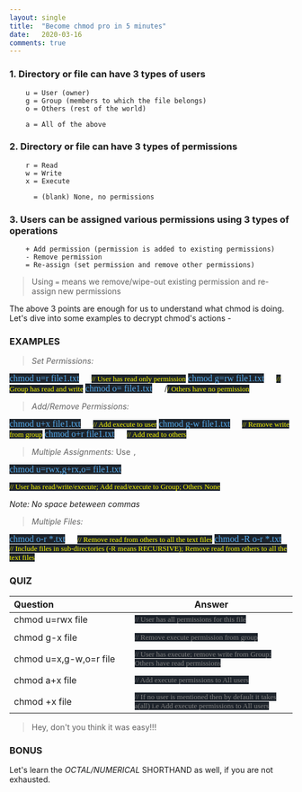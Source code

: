 ```yaml
---
layout: single
title:  "Become chmod pro in 5 minutes"
date:   2020-03-16
comments: true
---
```


### 1. Directory or file can have 3 types of users

```
    u = User (owner)
    g = Group (members to which the file belongs)
    o = Others (rest of the world)

    a = All of the above
```

### 2. Directory or file can have 3 types of permissions

```
    r = Read
    w = Write
    x = Execute

      = (blank) None, no permissions
```

### 3. Users can be assigned various permissions using 3 types of operations

```
    + Add permission (permission is added to existing permissions)
    - Remove permission
    = Re-assign (set permission and remove other permissions)
```
> Using `=` means we remove/wipe-out existing permission and re-assign new permissions 

The above 3 points are enough for us to understand what chmod is doing. Let's dive into some examples to decrypt chmod's actions -

### EXAMPLES

> _Set Permissions:_

<span style="color: #55acee;background-color: #1E242C;font-size:16px; font-family: 'Lucida Grande'">
chmod u=r file1.txt</span> &emsp; <span style="color: yellow;background-color: #1E242C;font-size:13px; font-family: 'Lucida Grande'">// User has read only permission</span>

<span style="color: #55acee;background-color: #1E242C;font-size:16px; font-family: 'Lucida Grande'">
chmod g=rw file1.txt</span> &emsp; <span style="color: yellow;background-color: #1E242C;font-size:13px; font-family: 'Lucida Grande'">// Group has read and write</span>

<span style="color: #55acee;background-color: #1E242C;font-size:16px; font-family: 'Lucida Grande'">
chmod o= file1.txt</span>  &emsp; /<span style="color: yellow;background-color: #1E242C;font-size:13px; font-family: 'Lucida Grande'">/ Others have no permission</span>

> _Add/Remove Permissions:_

<span style="color: #55acee;background-color: #1E242C;font-size:16px; font-family: 'Lucida Grande'">
chmod u+x file1.txt</span> &emsp; <span style="color: yellow;background-color: #1E242C;font-size:13px; font-family: 'Lucida Grande'">// Add execute to user</span>

<span style="color: #55acee;background-color: #1E242C;font-size:16px; font-family: 'Lucida Grande'">
chmod g-w file1.txt</span> &emsp; <span style="color: yellow;background-color: #1E242C;font-size:13px; font-family: 'Lucida Grande'">// Remove write from group</span>

<span style="color: #55acee;background-color: #1E242C;font-size:16px; font-family: 'Lucida Grande'">
chmod o+r file1.txt</span>  &emsp; <span style="color: yellow;background-color: #1E242C;font-size:13px; font-family: 'Lucida Grande'">// Add read to others</span>

> _Multiple Assignments:_
> Use `,`

<span style="color: #55acee;background-color: #1E242C;font-size:16px; font-family: 'Lucida Grande'">
chmod u=rwx,g+rx,o= file1.txt</span>

<span style="color: yellow;background-color: #1E242C;font-size:13px; font-family: 'Lucida Grande'">// User has read/write/execute; Add read/execute to Group; Others None</span>

_Note: No space beteween commas_

> _Multiple Files:_

<span style="color: #55acee;background-color: #1E242C;font-size:16px; font-family: 'Lucida Grande'">
chmod o-r *.txt</span> &emsp; <span style="color: yellow;background-color: #1E242C;font-size:13px; font-family: 'Lucida Grande'">// Remove read from others to all the text files</span>

<span style="color: #55acee;background-color: #1E242C;font-size:16px; font-family: 'Lucida Grande'">
chmod -R o-r *.txt</span> &emsp; <span style="color: yellow;background-color: #1E242C;font-size:13px; font-family: 'Lucida Grande'">// Include files in sub-directories (-R means RECURSIVE); Remove read from others to all the text files </span>

### QUIZ

|Question&emsp;&emsp;&emsp;&emsp;&emsp;&emsp;&emsp;&emsp; | Answer |
|-|-|
|chmod u=rwx file|<span style="color: gray;background-color: #1E242C;font-size:13px; font-family: 'Lucida Grande'">// User has all permissions for this file</span>|
|||
|chmod g-x file|<span style="color: gray;background-color: #1E242C;font-size:13px; font-family: 'Lucida Grande'">// Remove execute permission from group</span>|
|||
|chmod u=x,g-w,o=r file|<span style="color: gray;background-color: #1E242C;font-size:13px; font-family: 'Lucida Grande'">// User has execute; remove write from Group; Others have read permissions</span>|
|||
|chmod a+x file|<span style="color: gray;background-color: #1E242C;font-size:13px; font-family: 'Lucida Grande'">// Add execute permissions to All users</span>|
|||
|chmod +x file|<span style="color: gray;background-color: #1E242C;font-size:13px; font-family: 'Lucida Grande'">// If no user is mentioned then by default it takes a(all) i.e Add execute permissions to All users</span>|


> Hey, don't you think it was easy!!!

### BONUS

Let's learn the *OCTAL/NUMERICAL* SHORTHAND as well, if you are not exhausted.


